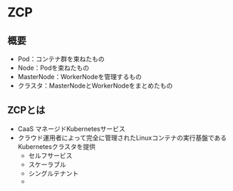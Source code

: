 # ZCP

## 概要
- Pod：コンテナ群を束ねたもの
- Node：Podを束ねたもの
- MasterNode：WorkerNodeを管理するもの
- クラスタ：MasterNodeとWorkerNodeをまとめたもの

## ZCPとは
- CaaS マネージドKubernetesサービス
- クラウド運用者によって完全に管理されたLinuxコンテナの実行基盤であるKubernetesクラスタを提供
  - セルフサービス
  - スケーラブル
  - シングルテナント
  -
